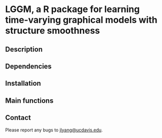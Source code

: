 # LGGM, a R package for learning time-varying graphical models with structure smoothness

## Description

## Dependencies

## Installation

## Main functions

## Contact
Please report any bugs to jlyang@ucdavis.edu.